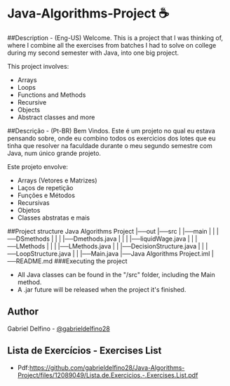 # Java-Algorithms-Project ☕

##Description - (Eng-US)
Welcome. 
This is a project that I was thinking of, where I combine all the exercises from batches I had to solve on college during
my second semester with Java, into one big project.

This project involves:
* Arrays 
* Loops 
* Functions and Methods
* Recursive
* Objects
* Abstract classes and more

##Descrição - (Pt-BR)
Bem Vindos.
Este é um projeto no qual eu estava pensando sobre, onde eu combino todos os exercicios dos lotes que eu tinha que resolver na
faculdade durante o meu segundo semestre com Java, num único grande projeto.

Este projeto envolve: 
* Arrays (Vetores e Matrizes)
* Laços de repetição
* Funções e Métodos
* Recursivas 
* Objetos
* Classes abstratas e mais

##Project structure
    Java Algorithms Project
    |──out
    |──src
    |  |──main
    |  |  |──DSmethods
    |  |  |  |──Dmethods.java
    |  |  |  |──liquidWage.java
    |  |  |──LMethods
    |  |  |  |──LMethods.java
    |  |  |──DecisionStructure.java
    |  |  |──LoopStructure.java
    |  |  |──Main.java
    |──Java Algorithms Project.iml
    |──README.md
###Executing the project
* All Java classes can be found in the "/src" folder, including the Main method.
* A .jar future will be released when the project it's finished.
## Author
Gabriel Delfino - [@gabrieldelfino28](https://github.com/gabrieldelfino28)

## Lista de Exercícios - Exercises List
* Pdf:https://github.com/gabrieldelfino28/Java-Algorithms-Project/files/12089049/Lista.de.Exercicios.-.Exercises.List.pdf